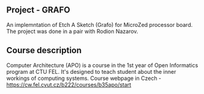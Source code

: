 ## Project - GRAFO
An implemntation of Etch A Sketch (Grafo) for MicroZed processor board. The project was done in a pair with Rodion Nazarov.

## Course description
Computer Architecture (APO) is a course in the 1st year of Open Informatics program at CTU FEL.
It's designed to teach student about the inner workings of computing systems. Course webpage in Czech - https://cw.fel.cvut.cz/b222/courses/b35apo/start
